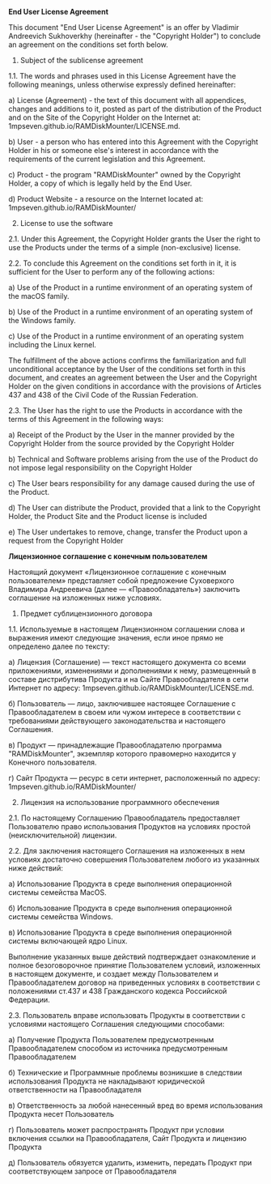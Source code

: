 **End User License Agreement**

This document "End User License Agreement" is an offer by Vladimir Andreevich Sukhoverkhy (hereinafter - the "Copyright Holder") to conclude an agreement on the conditions set forth below.

1. Subject of the sublicense agreement

1.1. The words and phrases used in this License Agreement have the following meanings, unless otherwise expressly defined hereinafter:

a) License (Agreement) - the text of this document with all appendices, changes and additions to it, posted as part of the distribution of the Product and on the Site of the Copyright Holder on the Internet at: 1mpseven.github.io/RAMDiskMounter/LICENSE.md.

b) User - a person who has entered into this Agreement with the Copyright Holder in his or someone else's interest in accordance with the requirements of the current legislation and this Agreement.

c) Product - the program "RAMDiskMounter" owned by the Copyright Holder, a copy of which is legally held by the End User.

d) Product Website - a resource on the Internet located at: 1mpseven.github.io/RAMDiskMounter/

2. License to use the software

2.1. Under this Agreement, the Copyright Holder grants the User the right to use the Products under the terms of a simple (non-exclusive) license.

2.2. To conclude this Agreement on the conditions set forth in it, it is sufficient for the User to perform any of the following actions:

a) Use of the Product in a runtime environment of an operating system of the macOS family.

b) Use of the Product in a runtime environment of an operating system of the Windows family.

c) Use of the Product in a runtime environment of an operating system including the Linux kernel.

The fulfillment of the above actions confirms the familiarization and full unconditional acceptance by the User of the conditions set forth in this document, and creates an agreement between the User and the Copyright Holder on the given conditions in accordance with the provisions of Articles 437 and 438 of the Civil Code of the Russian Federation.

2.3. The User has the right to use the Products in accordance with the terms of this Agreement in the following ways:

a) Receipt of the Product by the User in the manner provided by the Copyright Holder from the source provided by the Copyright Holder

b) Technical and Software problems arising from the use of the Product do not impose legal responsibility on the Copyright Holder

c) The User bears responsibility for any damage caused during the use of the Product.

d) The User can distribute the Product, provided that a link to the Copyright Holder, the Product Site and the Product license is included

e) The User undertakes to remove, change, transfer the Product upon a request from the Copyright Holder

**Лицензионное соглашение с конечным пользователем**

Настоящий документ «Лицензионное соглашение с конечным пользователем» представляет собой предложение Суховерхого Владимира Андреевича (далее — «Правообладатель») заключить соглашение на изложенных ниже условиях.

1. Предмет сублицензионного договора

1.1. Используемые в настоящем Лицензионном соглашении слова и выражения имеют следующие значения, если иное прямо не определено далее по тексту:

а) Лицензия (Соглашение) — текст настоящего документа со всеми приложениями, изменениями и дополнениями к нему, размещенный в составе дистрибутива Продукта и на Сайте Правообладателя в сети Интернет по адресу: 1mpseven.github.io/RAMDiskMounter/LICENSE.md.

б) Пользователь — лицо, заключившее настоящее Соглашение с Правообладателем в своем или чужом интересе в соответствии с требованиями действующего законодательства и настоящего Соглашения.

в) Продукт — принадлежащие Правообладателю программа "RAMDiskMounter", экземпляр которого правомерно находится у Конечного пользователя.

г) Сайт Продукта — ресурс в сети интернет, расположенный по адресу: 1mpseven.github.io/RAMDiskMounter/

2. Лицензия на использование программного обеспечения

2.1. По настоящему Соглашению Правообладатель предоставляет Пользователю право использования Продуктов на условиях простой (неисключительной) лицензии.

2.2. Для заключения настоящего Соглашения на изложенных в нем условиях достаточно совершения Пользователем любого из указанных ниже действий:

а) Использование Продукта в среде выполнения операционной системы семейства MacOS.

б) Использование Продукта в среде выполнения операционной системы семейства Windows.

в) Использование Продукта в среде выполнения операционной системы включающей ядро Linux.

Выполнение указанных выше действий подтверждает ознакомление и полное безоговорочное принятие Пользователем условий, изложенных в настоящем документе, и создает между Пользователем и Правообладателем договор на приведенных условиях в соответствии с положениями ст.437 и 438 Гражданского кодекса Российской Федерации.

2.3. Пользователь вправе использовать Продукты в соответствии с условиями настоящего Соглашения следующими способами:

а) Получение Продукта Пользователем предусмотренным Правообладателем способом из источника предусмотренным Правообладателем

б) Технические и Программные проблемы возникшие в следствии использования Продукта не накладывают юридической ответственности на Правообладателя

в) Ответственность за любой нанесенный вред во время использования Продукта несет Пользователь

г) Пользователь может распространять Продукт при условии включения ссылки на Правообладателя, Сайт Продукта и лицензию Продукта

д) Пользователь обязуется удалить, изменить, передать Продукт при соответствующем запросе от Правообладателя

